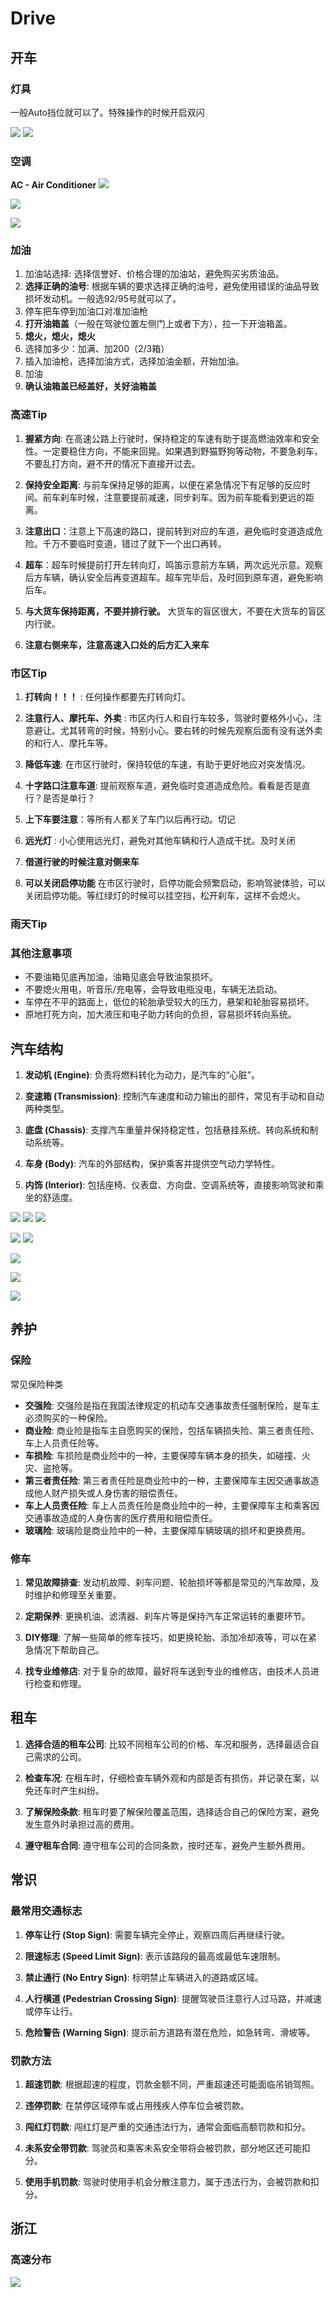 # Drive

## 开车
### 灯具
一般Auto挡位就可以了。特殊操作的时候开启双闪

![](assets/C-Driving.assets/3b2f24cf42da64986bbf6f8e6da9d88.jpg)
![](assets/C-Driving.assets/7994c3c58965b7825452e28edb1c756.jpg)

### 空调
**AC - Air Conditioner**
![](assets/C-Driving.assets/5adba0d461a3d7d8909583955035d1c.jpg)

![](assets/C-Driving.assets/53450d9393e35af77baef427cf6bfcc.jpg)

![](assets/C-Driving.assets/9c545933236a599144d34e6cd0c24d8.jpg)


### 加油
1. 加油站选择: 选择信誉好、价格合理的加油站，避免购买劣质油品。
2. **选择正确的油号**: 根据车辆的要求选择正确的油号，避免使用错误的油品导致损坏发动机。一般选92/95号就可以了。
3. 停车把车停到加油口对准加油枪
4. **打开油箱盖**（一般在驾驶位置左侧门上或者下方），拉一下开油箱盖。
5. **熄火，熄火，熄火**
6. 选择加多少：加满、加200（2/3箱）
7. 插入加油枪，选择加油方式，选择加油金额，开始加油。
8. 加油
9. **确认油箱盖已经盖好，关好油箱盖**

### 高速Tip

1. **握紧方向**: 在高速公路上行驶时，保持稳定的车速有助于提高燃油效率和安全性。一定要稳住方向，不能来回晃。如果遇到野猫野狗等动物，不要急刹车，不要乱打方向，避不开的情况下直接开过去。

2. **保持安全距离**: 与前车保持足够的距离，以便在紧急情况下有足够的反应时间。前车刹车时候，注意要提前减速，同步刹车。因为前车能看到更远的距离。

3. **注意出口**：注意上下高速的路口，提前转到对应的车道，避免临时变道造成危险。千万不要临时变道，错过了就下一个出口再转。

4. **超车**：超车时候提前打开左转向灯，鸣笛示意前方车辆，两次远光示意。观察后方车辆，确认安全后再变道超车。超车完毕后，及时回到原车道，避免影响后车。

5. **与大货车保持距离，不要并排行驶。** 大货车的盲区很大，不要在大货车的盲区内行驶。
6. **注意右侧来车，注意高速入口处的后方汇入来车**


### 市区Tip

1. **打转向！！！** : 任何操作都要先打转向灯。
  
2. **注意行人、摩托车、外卖** : 市区内行人和自行车较多，驾驶时要格外小心，注意避让。尤其转弯的时候，特别小心。要右转的时候先观察后面有没有送外卖的和行人、摩托车等。

3. **降低车速**: 在市区行驶时，保持较低的车速，有助于更好地应对突发情况。

4. **十字路口注意车道**: 提前观察车道，避免临时变道造成危险。看看是否是直行？是否是单行？

5. **上下车要注意**：等所有人都关了车门以后再行动。切记
6. **远光灯** : 小心使用远光灯，避免对其他车辆和行人造成干扰。及时关闭
7. **借道行驶的时候注意对侧来车**
8. **可以关闭启停功能** 在市区行驶时，启停功能会频繁启动，影响驾驶体验，可以关闭启停功能。等红绿灯的时候可以挂空挡，松开刹车，这样不会熄火。

### 雨天Tip

### 其他注意事项
- 不要油箱见底再加油，油箱见底会导致油泵损坏。
- 不要熄火用电，听音乐/充电等，会导致电瓶没电，车辆无法启动。
- 车停在不平的路面上，低位的轮胎承受较大的压力，悬架和轮胎容易损坏。
- 原地打死方向，加大液压和电子助力转向的负担，容易损坏转向系统。
## 汽车结构

1. **发动机 (Engine)**: 负责将燃料转化为动力，是汽车的“心脏”。

2. **变速箱 (Transmission)**: 控制汽车速度和动力输出的部件，常见有手动和自动两种类型。

3. **底盘 (Chassis)**: 支撑汽车重量并保持稳定性，包括悬挂系统、转向系统和制动系统等。

4. **车身 (Body)**: 汽车的外部结构，保护乘客并提供空气动力学特性。

5. **内饰 (Interior)**: 包括座椅、仪表盘、方向盘、空调系统等，直接影响驾驶和乘坐的舒适度。

![](assets/C-Driving.assets/43dc28b2957956128ec34fe4a22df9a.jpg)
![](assets/C-Driving.assets/f14d38e1fc4efadc4dced36a593dce6.jpg)
![](assets/C-Driving.assets/87e3ae37ea87a7df7118c2fac21f2ea.jpg)

![](assets/C-Driving.assets/87e3ae37ea87a7df7118c2fac21f2ea-20250715171740599.jpg)
![](assets/C-Driving.assets/3ff6418d1ee25f2179d0bad1a562dc2.jpg)

![](assets/C-Driving.assets/d04285a35b0b44771fbec330aa59687.jpg)

![](assets/C-Driving.assets/918cb66286ac986ea58c534276c7156.jpg)

![](assets/C-Driving.assets/908aa78fa06ec7681638c8155d6545d.jpg)

## 养护
### 保险
常见保险种类
- **交强险**: 交强险是指在我国法律规定的机动车交通事故责任强制保险，是车主必须购买的一种保险。
- **商业险**: 商业险是指车主自愿购买的保险，包括车辆损失险、第三者责任险、车上人员责任险等。
- **车损险**: 车损险是商业险中的一种，主要保障车辆本身的损失，如碰撞、火灾、盗抢等。
- **第三者责任险**: 第三者责任险是商业险中的一种，主要保障车主因交通事故造成他人财产损失或人身伤害的赔偿责任。
- **车上人员责任险**: 车上人员责任险是商业险中的一种，主要保障车主和乘客因交通事故造成的人身伤害的医疗费用和赔偿责任。
- **玻璃险**: 玻璃险是商业险中的一种，主要保障车辆玻璃的损坏和更换费用。
### 修车

1. **常见故障排查**: 发动机故障、刹车问题、轮胎损坏等都是常见的汽车故障，及时维护和修理至关重要。

2. **定期保养**: 更换机油、滤清器、刹车片等是保持汽车正常运转的重要环节。

3. **DIY修理**: 了解一些简单的修车技巧，如更换轮胎、添加冷却液等，可以在紧急情况下帮助自己。

4. **找专业维修店**: 对于复杂的故障，最好将车送到专业的维修店，由技术人员进行检查和修理。

## 租车

1. **选择合适的租车公司**: 比较不同租车公司的价格、车况和服务，选择最适合自己需求的公司。

2. **检查车况**: 在租车时，仔细检查车辆外观和内部是否有损伤，并记录在案，以免还车时产生纠纷。

3. **了解保险条款**: 租车时要了解保险覆盖范围，选择适合自己的保险方案，避免发生意外时承担过高的费用。

4. **遵守租车合同**: 遵守租车公司的合同条款，按时还车，避免产生额外费用。

## 常识

### 最常用交通标志

1. **停车让行 (Stop Sign)**: 需要车辆完全停止，观察四周后再继续行驶。

2. **限速标志 (Speed Limit Sign)**: 表示该路段的最高或最低车速限制。

3. **禁止通行 (No Entry Sign)**: 标明禁止车辆进入的道路或区域。

4. **人行横道 (Pedestrian Crossing Sign)**: 提醒驾驶员注意行人过马路，并减速或停车让行。

5. **危险警告 (Warning Sign)**: 提示前方道路有潜在危险，如急转弯、滑坡等。

### 罚款方法

1. **超速罚款**: 根据超速的程度，罚款金额不同，严重超速还可能面临吊销驾照。

2. **违停罚款**: 在禁停区域停车或占用残疾人停车位会被罚款。

3. **闯红灯罚款**: 闯红灯是严重的交通违法行为，通常会面临高额罚款和扣分。

4. **未系安全带罚款**: 驾驶员和乘客未系安全带将会被罚款，部分地区还可能扣分。

5. **使用手机罚款**: 驾驶时使用手机会分散注意力，属于违法行为，会被罚款和扣分。

## 


## 浙江
### 高速分布
![](assets/C-Driving.assets/20240814141905.png)

